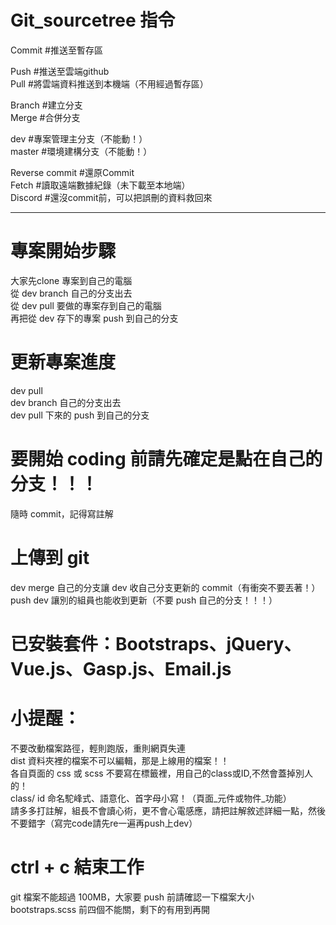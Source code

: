 # Git_sourcetree 指令
  
Commit #推送至暫存區  
  
Push #推送至雲端github  
Pull #將雲端資料推送到本機端（不用經過暫存區）  
  
Branch #建立分支  
Merge #合併分支  
  
dev #專案管理主分支（不能動！）  
master #環境建構分支（不能動！）  
  
Reverse commit #還原Commit  
Fetch #讀取遠端數據紀錄（未下載至本地端）  
Discord #還沒commit前，可以把誤刪的資料救回來  
__________________________________________________

# 專案開始步驟
大家先clone 專案到自己的電腦  
從 dev branch 自己的分支出去  
從 dev pull 要做的專案存到自己的電腦  
再把從 dev 存下的專案 push 到自己的分支  
  
# 更新專案進度
dev pull  
dev branch 自己的分支出去  
dev pull 下來的 push 到自己的分支  
  
# 要開始 coding 前請先確定是點在自己的分支！！！
隨時 commit，記得寫註解  

# 上傳到 git
dev merge 自己的分支讓 dev 收自己分支更新的 commit（有衝突不要丟著！）  
push dev 讓別的組員也能收到更新（不要 push 自己的分支！！！）  
  
# 已安裝套件：Bootstraps、jQuery、Vue.js、Gasp.js、Email.js

# 小提醒：
不要改動檔案路徑，輕則跑版，重則網頁失連  
dist 資料夾裡的檔案不可以編輯，那是上線用的檔案！！  
各自頁面的 css 或 scss 不要寫在標籤裡，用自己的class或ID,不然會蓋掉別人的！  
class/ id 命名駝峰式、語意化、首字母小寫！（頁面_元件或物件_功能）  
請多多打註解，組長不會讀心術，更不會心電感應，請把註解敘述詳細一點，然後不要錯字（寫完code請先re一遍再push上dev）  

# ctrl + c 結束工作
git 檔案不能超過 100MB，大家要 push 前請確認一下檔案大小  
bootstraps.scss 前四個不能關，剩下的有用到再開  